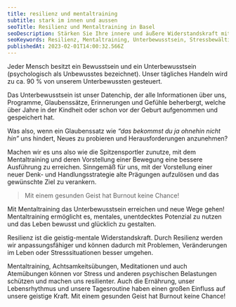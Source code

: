 ```yaml
---
title: resilienz und mentaltraining
subtitle: stark im innen und aussen
seoTitle: Resilienz und Mentaltraining in Basel
seoDescription: Stärken Sie Ihre innere und äußere Widerstandskraft mit Resilienz- und Mentaltraining bei ayni. Erfahren Sie, wie Ihr Unterbewusstsein Ihr tägliches Handeln beeinflusst und wie Sie durch gezieltes Mentaltraining und Resilienzübungen Stress bewältigen, alte Glaubenssätze aufbrechen und ein erfülltes Leben führen können. Mit einem gesunden Geist hat Burnout keine Chance!
seoKeywords: Resilienz, Mentaltraining, Unterbewusstsein, Stressbewältigung, Achtsamkeit, Meditation, Atemübungen, Burnout
publishedAt: 2023-02-01T14:00:32.566Z
---
```

Jeder Mensch besitzt ein Bewusstsein und ein Unterbewusstsein (psychologisch als Unbewusstes bezeichnet). Unser tägliches Handeln wird zu ca. 90 % von unserem Unterbewussten gesteuert.

Das Unterbewusstsein ist unser Datenchip, der alle Informationen über uns, Programme, Glaubenssätze, Erinnerungen und Gefühle beherbergt, welche über Jahre in der Kindheit oder schon vor der Geburt aufgenommen und gespeichert hat.

Was also, wenn ein Glaubenssatz wie *“das bekommst du ja ohnehin nicht hin”* uns hindert, Neues zu probieren und Herausforderungen anzunehmen?

Machen wir es uns also wie die Spitzensportler zunutze, mit dem Mentaltraining und deren Vorstellung einer Bewegung eine bessere Ausführung zu erreichen. Sinngemäß für uns, mit der Vorstellung einer neuer Denk- und Handlungsstrategie alte Prägungen aufzulösen und das gewünschte Ziel zu verankern.

> Mit einem gesunden Geist hat Burnout keine Chance!

Mit Mentaltraining das Unterbewusstsein erreichen und neue Wege gehen! Mentaltraining ermöglicht es, mentales, unentdecktes Potenzial zu nutzen und das Leben bewusst und glücklich zu gestalten.

Resilienz ist die geistig-mentale Widerstandskraft. Durch Resilienz werden wir anpassungsfähiger und können dadurch mit Problemen, Veränderungen im Leben oder Stresssituationen besser umgehen.

Mentaltraining, Achtsamkeitsübungen, Meditationen und auch Atemübungen können vor Stress und anderen psychischen Belastungen schützen und machen uns resilienter. Auch die Ernährung, unser Lebensrhythmus und unsere Tagesroutine haben einen großen Einfluss auf unsere geistige Kraft. Mit einem gesunden Geist hat Burnout keine Chance!
